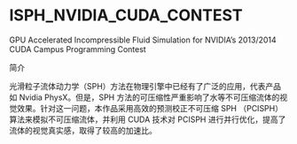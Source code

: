 ISPH_NVIDIA_CUDA_CONTEST
========================

GPU Accelerated Incompressible Fluid Simulation for NVIDIA’s 2013/2014 CUDA Campus Programming Contest

简介

光滑粒子流体动力学（SPH）方法在物理引擎中已经有了广泛的应用，代表产品如 Nvidia PhysX。但是，SPH 方法的可压缩性严重影响了水等不可压缩流体的视觉效果。针对这一问题，本作品采用高效的预测校正不可压缩 SPH （PCISPH）算法来模拟不可压缩流体，并利用 CUDA 技术对 PCISPH 进行并行优化，提高了流体的视觉真实感，取得了较高的加速比。
